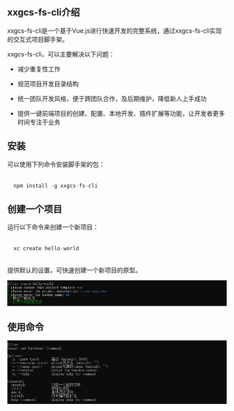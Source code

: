 ## xxgcs-fs-cli介绍

xxgcs-fs-cli是一个基于Vue.js进行快速开发的完整系统，通过xxgcs-fs-cli实现的交互式项目脚手架。

xxgcs-fs-cli，可以主要解决以下问题：

 * 减少重复性工作

 * 规范项目开发目录结构

 * 统一团队开发风格，便于跨团队合作，及后期维护，降低新人上手成功

 * 提供一键前端项目的创建、配置、本地开发、插件扩展等功能，让开发者更多时间专注于业务

## 安装

可以使用下列命令安装脚手架的包：

```javascript

  npm install -g xxgcs-fs-cli

```

## 创建一个项目

运行以下命令来创建一个新项目：

```javascript

  xc create hello-world
  
``` 

提供默认的设置，可快速创建一个新项目的原型。

  <img src="assets/create.png">

## 使用命令

  ![使用命令](assets/command.png)




 